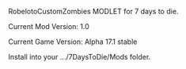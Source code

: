 
RobelotoCustomZombies MODLET for 7 days to die.

Current Mod Version: 1.0

Current Game Version: Alpha 17.1 stable

Install into your .../7DaysToDie/Mods folder.